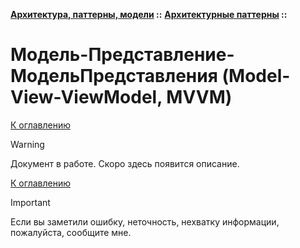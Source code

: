 **[Архитектура, паттерны, модели](../../README.md#patterns) ::** 
**[Архитектурные паттерны](../../README.md#patterns-architectural) ::**
# Модель-Представление-МодельПредставления (Model-View-ViewModel, MVVM)

<!--

-->

[К оглавлению](../../README.md#patterns-architectural)

> [!WARNING]
> Документ в работе. Скоро здесь появится описание.

[К оглавлению](../../README.md#patterns-architectural)

> [!IMPORTANT]
> Если вы заметили ошибку, неточность, нехватку информации, пожалуйста, сообщите мне.
